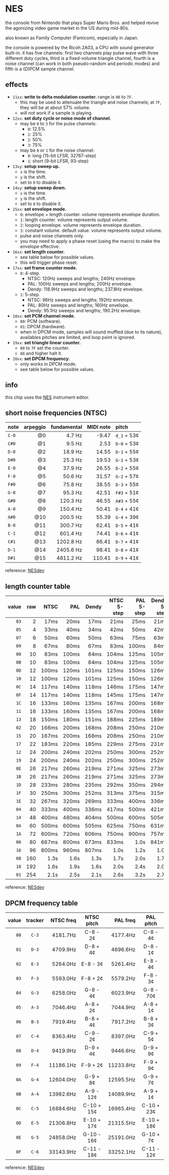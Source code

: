 # NES

the console from Nintendo that plays Super Mario Bros. and helped revive the agonizing video game market in the US during mid-80s.

also known as Family Computer (Famicom), especially in Japan.

the console is powered by the Ricoh 2A03, a CPU with sound generator built-in. it has five channels: first two channels play pulse wave with three different duty cycles, third is a fixed-volume triangle channel, fourth is a noise channel (can work in both pseudo-random and periodic modes) and fifth is a (D)PCM sample channel.

## effects

- `11xx`: **write to delta modulation counter.** range is `00` to `7F`.
  - this may be used to attenuate the triangle and noise channels; at `7F`, they will be at about 57% volume.
  - will not work if a sample is playing.
- `12xx`: **set duty cycle or noise mode of channel.**
  - may be `0` to `3` for the pulse channels:
    - `0`: 12.5%
    - `1`: 25%
    - `2`: 50%
    - `3`: 75%
  - may be `0` or `1` for the noise channel:
    - `0`: long (15-bit LFSR, 32767-step)
    - `1`: short (9-bit LFSR, 93-step)
- `13xy`: **setup sweep up.**
  - `x` is the time.
  - `y` is the shift.
  - set to `0` to disable it.
- `14xy`: **setup sweep down.**
  - `x` is the time.
  - `y` is the shift.
  - set to `0` to disable it.
- `15xx`: **set envelope mode.**
  - `0`: envelope + length counter. volume represents envelope duration.
  - `1`: length counter. volume represents output volume.
  - `2`: looping envelope. volume represents envelope duration.
  - `3`: constant volume. default value. volume represents output volume.
  - pulse and noise channels only.
  - you may need to apply a phase reset (using the macro) to make the envelope effective.
- `16xx`: **set length counter.**
  - see table below for possible values.
  - this will trigger phase reset.
- `17xx`: **set frame counter mode.**
  - `0`: 4-step.
    - NTSC: 120Hz sweeps and lengths; 240Hz envelope.
    - PAL: 100Hz sweeps and lengths; 200Hz envelope.
    - Dendy: 118.9Hz sweeps and lengths; 237.8Hz envelope.
  - `1`: 5-step.
    - NTSC: 96Hz sweeps and lengths; 192Hz envelope.
    - PAL: 80Hz sweeps and lengths; 160Hz envelope.
    - Dendy: 95.1Hz sweeps and lengths; 190.2Hz envelope.
- `18xx`: **set PCM channel mode.**
  - `00`: PCM (software).
  - `01`: DPCM (hardware).
  - when in DPCM mode, samples will sound muffled (due to its nature), availables pitches are limited, and loop point is ignored.
- `19xx`: **set triangle linear counter.**
  - `00` to `7F` set the counter.
  - `80` and higher halt it.
- `20xx`: **set DPCM frequency.**
  - only works in DPCM mode.
  - see table below for possible values.


## info

this chip uses the [NES](../4-instrument/nes.md) instrument editor.

## short noise frequencies (NTSC)

note  | arpeggio | fundamental | MIDI note | pitch
:---- | -------: | ----------: | --------: | :----------
`C-0` |       @0 |      4.7 Hz |     -9.47 | `d_1` + 53¢ 
`C#0` |       @1 |      9.5 Hz |      2.53 | `D-0` + 53¢
`D-0` |       @2 |     18.9 Hz |     14.55 | `D-1` + 55¢
`D#0` |       @3 |     25.3 Hz |     19.53 | `G-1` + 53¢
`E-0` |       @4 |     37.9 Hz |     26.55 | `D-2` + 55¢
`F-0` |       @5 |     50.6 Hz |     31.57 | `G-2` + 57¢
`F#0` |       @6 |     75.8 Hz |     38.55 | `D-3` + 55¢
`G-0` |       @7 |     95.3 Hz |     42.51 | `F#3` + 51¢
`G#0` |       @8 |    120.3 Hz |     46.55 | `A#3` + 55¢
`A-0` |       @9 |    150.4 Hz |     50.41 | `D-4` + 41¢
`A#0` |      @10 |    200.5 Hz |     55.39 | `G-4` + 39¢
`B-0` |      @11 |    300.7 Hz |     62.41 | `D-5` + 41¢
`C-1` |      @12 |    601.4 Hz |     74.41 | `D-6` + 41¢
`C#1` |      @13 |   1202.8 Hz |     86.41 | `D-7` + 41¢
`D-1` |      @14 |   2405.6 Hz |     98.41 | `D-8` + 41¢
`D#1` |      @15 |   4811.2 Hz |    110.41 | `D-9` + 41¢

reference: [NESdev](https://www.nesdev.org/wiki/APU_Noise)

## length counter table

value | raw | NTSC  | PAL   | Dendy | NTSC 5-step | PAL 5-step | Dendy 5-step
-----:|----:|------:|------:|------:|------------:|-----------:|-------------:
 `03` |   2 | 17ms  | 20ms  | 17ms  | 21ms        | 25ms       | 21ms
 `05` |   4 | 33ms  | 40ms  | 34ms  | 42ms        | 50ms       | 42ms
 `07` |   6 | 50ms  | 60ms  | 50ms  | 63ms        | 75ms       | 63ms
 `09` |   8 | 67ms  | 80ms  | 67ms  | 83ms        | 100ms      | 84ms
 `00` |  10 | 83ms  | 100ms | 84ms  | 104ms       | 125ms      | 105ms
 `0B` |  10 | 83ms  | 100ms | 84ms  | 104ms       | 125ms      | 105ms
 `0D` |  12 | 100ms | 120ms | 101ms | 125ms       | 150ms      | 126ms
 `10` |  12 | 100ms | 120ms | 101ms | 125ms       | 150ms      | 126ms
 `0C` |  14 | 117ms | 140ms | 118ms | 146ms       | 175ms      | 147ms
 `0F` |  14 | 117ms | 140ms | 118ms | 145ms       | 175ms      | 147ms
 `1C` |  16 | 133ms | 160ms | 135ms | 167ms       | 200ms      | 168ms
 `11` |  16 | 133ms | 160ms | 135ms | 167ms       | 200ms      | 168ms
 `13` |  18 | 150ms | 180ms | 151ms | 188ms       | 225ms      | 189ms
 `02` |  20 | 166ms | 200ms | 168ms | 208ms       | 250ms      | 210ms
 `15` |  20 | 167ms | 200ms | 168ms | 208ms       | 250ms      | 210ms
 `17` |  22 | 183ms | 220ms | 185ms | 229ms       | 275ms      | 231ms
 `12` |  24 | 200ms | 240ms | 202ms | 250ms       | 300ms      | 252ms
 `19` |  24 | 200ms | 240ms | 202ms | 250ms       | 300ms      | 252ms
 `0E` |  26 | 217ms | 260ms | 219ms | 271ms       | 325ms      | 273ms
 `1B` |  26 | 217ms | 260ms | 219ms | 271ms       | 325ms      | 273ms
 `1D` |  28 | 233ms | 280ms | 235ms | 292ms       | 350ms      | 294ms
 `1F` |  30 | 250ms | 300ms | 252ms | 313ms       | 375ms      | 315ms
 `1E` |  32 | 267ms | 320ms | 269ms | 333ms       | 400ms      | 336ms
 `04` |  40 | 333ms | 400ms | 336ms | 417ms       | 500ms      | 421ms
 `14` |  48 | 400ms | 480ms | 404ms | 500ms       | 600ms      | 505ms
 `0A` |  60 | 500ms | 600ms | 505ms | 625ms       | 750ms      | 631ms
 `1A` |  72 | 600ms | 720ms | 606ms | 750ms       | 900ms      | 757ms
 `06` |  80 | 667ms | 800ms | 673ms | 833ms       | 1.0s       | 841ms
 `16` |  96 | 800ms | 960ms | 807ms | 1.0s        | 1.2s       | 1.0s
 `08` | 160 | 1.3s  | 1.6s  | 1.3s  | 1.7s        | 2.0s       | 1.7s
 `18` | 192 | 1.6s  | 1.9s  | 1.6s  | 2.0s        | 2.4s       | 2.0s
 `01` | 254 | 2.1s  | 2.5s  | 2.1s  | 2.6s        | 3.2s       | 2.7s

reference: [NESdev](https://www.nesdev.org/wiki/APU_Length_Counter)

## DPCM frequency table

value | tracker | NTSC freq | NTSC pitch |  PAL freq | PAL pitch  
-----:|:-------:|----------:|:----------:|----------:|:----------:
 `00` |  `C-3`  |  4181.7Hz | C-8  -  2¢ |  4177.4Hz | C-8  -  4¢
 `01` |  `D-3`  |  4709.9Hz | D-8  +  4¢ |  4696.6Hz | D-8  -  1¢
 `02` |  `E-3`  |  5264.0Hz | E-8  -  3¢ |  5261.4Hz | E-8  -  4¢
 `03` |  `F-3`  |  5593.0Hz | F-8  +  2¢ |  5579.2Hz | F-8  -  3¢
 `04` |  `G-3`  |  6258.0Hz | G-8  -  4¢ |  6023.9Hz | G-8  - 70¢
 `05` |  `A-3`  |  7046.4Hz | A-8  +  2¢ |  7044.9Hz | A-8  +  1¢
 `06` |  `B-3`  |  7919.4Hz | B-8  +  4¢ |  7917.2Hz | B-8  +  3¢
 `07` |  `C-4`  |  8363.4Hz | C-9  -  2¢ |  8397.0Hz | C-9  +  5¢
 `08` |  `D-4`  |  9419.9Hz | D-9  +  4¢ |  9446.6Hz | D-9  +  9¢
 `09` |  `F-4`  | 11186.1Hz | F-9  +  2¢ | 11233.8Hz | F-9  +  9¢
 `0A` |  `G-4`  | 12604.0Hz | G-9  +  8¢ | 12595.5Hz | G-9  +  7¢
 `0B` |  `A-4`  | 13982.6Hz | A-9  - 12¢ | 14089.9Hz | A-9  +  1¢
 `0C` |  `C-5`  | 16884.6Hz | C-10 + 15¢ | 16965.4Hz | C-10 + 23¢
 `0D` |  `E-5`  | 21306.8Hz | E-10 + 17¢ | 21315.5Hz | E-10 + 18¢
 `0E` |  `G-5`  | 24858.0Hz | G-10 - 16¢ | 25191.0Hz | G-10 +  7¢
 `0F` |  `C-6`  | 33143.9Hz | C-11 - 18¢ | 33252.1Hz | C-11 - 12¢

reference: [NESdev](https://www.nesdev.org/wiki/APU_DMC#Pitch_table)
